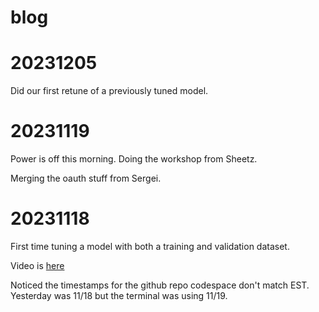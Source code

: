 # blog

# 20231205

Did our first retune of a previously tuned model.


# 20231119

Power is off this morning.  Doing the workshop from Sheetz.

Merging the oauth stuff from Sergei.

# 20231118

First time tuning a model with both a training and validation dataset.

Video is [here](https://youtu.be/CRbk3UExQDc)

Noticed the timestamps for the github repo codespace don't match EST.  Yesterday was
11/18 but the terminal was using 11/19.
